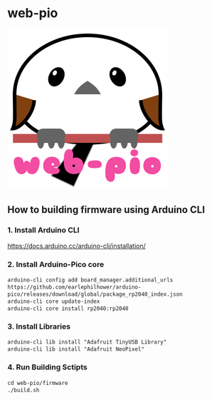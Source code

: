 # web-pio

![web-pio logo](../imgs/web-pio-logo.png)

## How to building firmware using Arduino CLI

### 1. Install Arduino CLI

https://docs.arduino.cc/arduino-cli/installation/

### 2. Install Arduino-Pico core

```
arduino-cli config add board_manager.additional_urls https://github.com/earlephilhower/arduino-pico/releases/download/global/package_rp2040_index.json
arduino-cli core update-index
arduino-cli core install rp2040:rp2040
```

### 3. Install Libraries

```
arduino-cli lib install "Adafruit TinyUSB Library"
arduino-cli lib install "Adafruit NeoPixel"
```

### 4. Run Building Sctipts

```
cd web-pio/firmware
./build.sh
```


